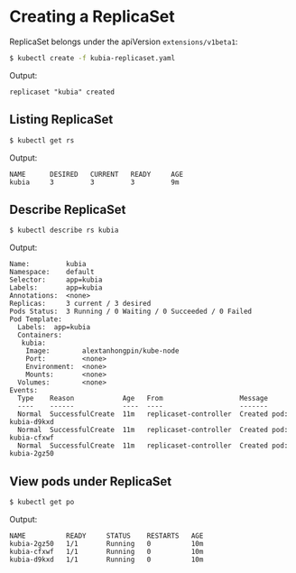 # Creating a ReplicaSet

ReplicaSet belongs under the apiVersion `extensions/v1beta1`:

```bash
$ kubectl create -f kubia-replicaset.yaml
```

Output:

```
replicaset "kubia" created
```

## Listing ReplicaSet

```bash
$ kubectl get rs
```

Output:

```
NAME      DESIRED   CURRENT   READY     AGE
kubia     3         3         3         9m
```

## Describe ReplicaSet

```bash
$ kubectl describe rs kubia
```

Output:

```
Name:         kubia
Namespace:    default
Selector:     app=kubia
Labels:       app=kubia
Annotations:  <none>
Replicas:     3 current / 3 desired
Pods Status:  3 Running / 0 Waiting / 0 Succeeded / 0 Failed
Pod Template:
  Labels:  app=kubia
  Containers:
   kubia:
    Image:        alextanhongpin/kube-node
    Port:         <none>
    Environment:  <none>
    Mounts:       <none>
  Volumes:        <none>
Events:
  Type    Reason            Age   From                   Message
  ----    ------            ----  ----                   -------
  Normal  SuccessfulCreate  11m   replicaset-controller  Created pod: kubia-d9kxd
  Normal  SuccessfulCreate  11m   replicaset-controller  Created pod: kubia-cfxwf
  Normal  SuccessfulCreate  11m   replicaset-controller  Created pod: kubia-2gz50
```

## View pods under ReplicaSet

```bash
$ kubectl get po
```

Output:

```
NAME          READY     STATUS    RESTARTS   AGE
kubia-2gz50   1/1       Running   0          10m
kubia-cfxwf   1/1       Running   0          10m
kubia-d9kxd   1/1       Running   0          10m
```